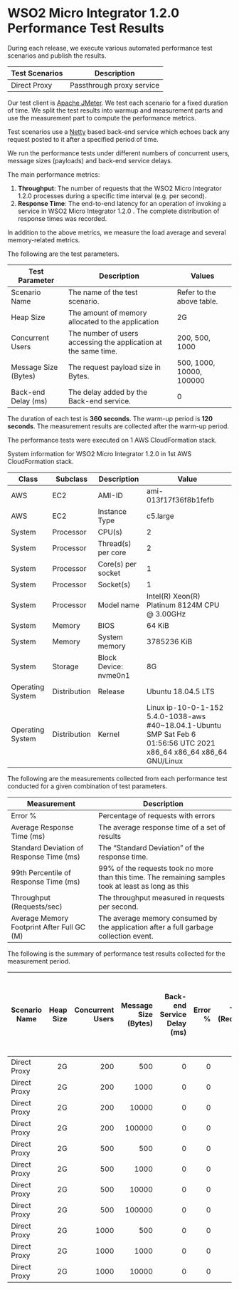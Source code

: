 # WSO2 Micro Integrator 1.2.0 Performance Test Results

During each release, we execute various automated performance test scenarios and publish the results.

| Test Scenarios | Description |
| --- | --- |
| Direct Proxy | Passthrough proxy service |

Our test client is [Apache JMeter](https://jmeter.apache.org/index.html). We test each scenario for a fixed duration of
time. We split the test results into warmup and measurement parts and use the measurement part to compute the
performance metrics.

Test scenarios use a [Netty](https://netty.io/) based back-end service which echoes back any request
posted to it after a specified period of time.

We run the performance tests under different numbers of concurrent users, message sizes (payloads) and back-end service
delays.

The main performance metrics:

1. **Throughput**: The number of requests that the WSO2 Micro Integrator 1.2.0 processes during a specific time interval (e.g. per second).
2. **Response Time**: The end-to-end latency for an operation of invoking a service in WSO2 Micro Integrator 1.2.0 . The complete distribution of response times was recorded.

In addition to the above metrics, we measure the load average and several memory-related metrics.

The following are the test parameters.

| Test Parameter | Description | Values |
| --- | --- | --- |
| Scenario Name | The name of the test scenario. | Refer to the above table. |
| Heap Size | The amount of memory allocated to the application | 2G |
| Concurrent Users | The number of users accessing the application at the same time. | 200, 500, 1000 |
| Message Size (Bytes) | The request payload size in Bytes. | 500, 1000, 10000, 100000 |
| Back-end Delay (ms) | The delay added by the Back-end service. | 0 |

The duration of each test is **360 seconds**. The warm-up period is **120 seconds**.
The measurement results are collected after the warm-up period.

The performance tests were executed on 1 AWS CloudFormation stack.


System information for WSO2 Micro Integrator 1.2.0 in 1st AWS CloudFormation stack.

| Class | Subclass | Description | Value |
| --- | --- | --- | --- |
| AWS | EC2 | AMI-ID | ami-013f17f36f8b1fefb |
| AWS | EC2 | Instance Type | c5.large |
| System | Processor | CPU(s) | 2 |
| System | Processor | Thread(s) per core | 2 |
| System | Processor | Core(s) per socket | 1 |
| System | Processor | Socket(s) | 1 |
| System | Processor | Model name | Intel(R) Xeon(R) Platinum 8124M CPU @ 3.00GHz |
| System | Memory | BIOS | 64 KiB |
| System | Memory | System memory | 3785236 KiB |
| System | Storage | Block Device: nvme0n1 | 8G |
| Operating System | Distribution | Release | Ubuntu 18.04.5 LTS |
| Operating System | Distribution | Kernel | Linux ip-10-0-1-152 5.4.0-1038-aws #40~18.04.1-Ubuntu SMP Sat Feb 6 01:56:56 UTC 2021 x86_64 x86_64 x86_64 GNU/Linux |


The following are the measurements collected from each performance test conducted for a given combination of
test parameters.

| Measurement | Description |
| --- | --- |
| Error % | Percentage of requests with errors |
| Average Response Time (ms) | The average response time of a set of results |
| Standard Deviation of Response Time (ms) | The “Standard Deviation” of the response time. |
| 99th Percentile of Response Time (ms) | 99% of the requests took no more than this time. The remaining samples took at least as long as this |
| Throughput (Requests/sec) | The throughput measured in requests per second. |
| Average Memory Footprint After Full GC (M) | The average memory consumed by the application after a full garbage collection event. |

The following is the summary of performance test results collected for the measurement period.

|  Scenario Name | Heap Size | Concurrent Users | Message Size (Bytes) | Back-end Service Delay (ms) | Error % | Throughput (Requests/sec) | Average Response Time (ms) | Standard Deviation of Response Time (ms) | 99th Percentile of Response Time (ms) | WSO2 Micro Integrator 1.2.0 GC Throughput (%) | Average WSO2 Micro Integrator 1.2.0 Memory Footprint After Full GC (M) |
|---|---:|---:|---:|---:|---:|---:|---:|---:|---:|---:|---:|
|  Direct Proxy | 2G | 200 | 500 | 0 | 0 | 4268.6 | 46.73 | 39.64 | 155 | 92.55 | 156.431 |
|  Direct Proxy | 2G | 200 | 1000 | 0 | 0 | 4247.07 | 46.97 | 53.69 | 156 | N/A | N/A |
|  Direct Proxy | 2G | 200 | 10000 | 0 | 0 | 3669.59 | 54.36 | 39.43 | 162 | N/A | N/A |
|  Direct Proxy | 2G | 200 | 100000 | 0 | 0 | 1524.5 | 130.86 | 72.48 | 301 | N/A | N/A |
|  Direct Proxy | 2G | 500 | 500 | 0 | 0 | 4201.55 | 118.77 | 111.77 | 303 | N/A | N/A |
|  Direct Proxy | 2G | 500 | 1000 | 0 | 0 | 4231.68 | 117.96 | 90.89 | 305 | N/A | N/A |
|  Direct Proxy | 2G | 500 | 10000 | 0 | 0 | 3625.93 | 137.65 | 79.06 | 327 | N/A | N/A |
|  Direct Proxy | 2G | 500 | 100000 | 0 | 0 | 1427.69 | 349.87 | 138.8 | 691 | N/A | N/A |
|  Direct Proxy | 2G | 1000 | 500 | 0 | 0 | 4161.18 | 239.86 | 160.49 | 551 | N/A | N/A |
|  Direct Proxy | 2G | 1000 | 1000 | 0 | 0 | 4121.45 | 242.12 | 178.27 | 551 | N/A | N/A |
|  Direct Proxy | 2G | 1000 | 10000 | 0 | 0 | 520.44 | 1919.26 | 1758.29 | 7039 | N/A | N/A |
